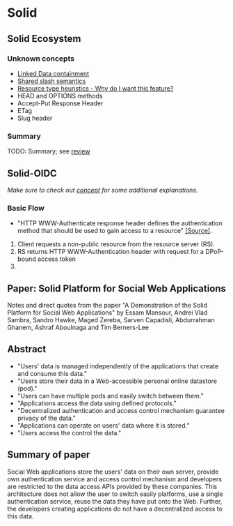 # Solid

## Solid Ecosystem

### Unknown concepts

* [Linked Data containment](https://solid.github.io/specification/#resource-containment)
* [Shared slash semantics](https://solid.github.io/specification/#uri-slash-semantics)
* [Resource type heuristics - Why do I want this feature?](https://solid.github.io/specification/#resource-type-heuristics)
* HEAD and OPTIONS methods
* Accept-Put Response Header
* ETag
* Slug header

### Summary

TODO: Summary; see [review](report/review-solid-spec.md)

## Solid-OIDC

*Make sure to check out [concept](notes/concepts.md) for some additional explanations.*

### Basic Flow

* "HTTP WWW-Authenticate response header defines the authentication method that should be used to gain access to a resource" [[Source]](https://developer.mozilla.org/en-US/docs/Web/HTTP/Headers/WWW-Authenticate).

1. Client requests a non-public resource from the resource server (RS).
2. RS returns HTTP WWW-Authentication header with request for a DPoP-bound access token
3.

## Paper: Solid Platform for Social Web Applications

Notes and direct quotes from the paper "A Demonstration of the Solid Platform for Social Web Applications" by Essam Mansour, Andrei Vlad Sambra, Sandro Hawke, Maged Zereba, Sarven Capadisli, Abdurrahman Ghanem, Ashraf Aboulnaga and Tim Berners-Lee


## Abstract

* "Users' data is managed independently of the applications that create and consume this data."
* "Users store their data in a Web-accessible personal online datastore (pod)."
* "Users can have multiple pods and easily switch between them."
* "Applications access the data using defined protocols."
* "Decentralized authentication and access control mechanism guarantee privacy of the data."
* "Applications can operate on users' data where it is stored."
* "Users access the control the data."

## Summary of paper

Social Web applications store the users' data on their own server, provide own authentication service and access control mechanism and developers are restricted to the data access APIs provided by these companies. This architecture does not allow the user to switch easily platforms, use a single authentication service, reuse the data they have put onto the Web. Further, the developers creating applications do not have a decentralized access to this data.
